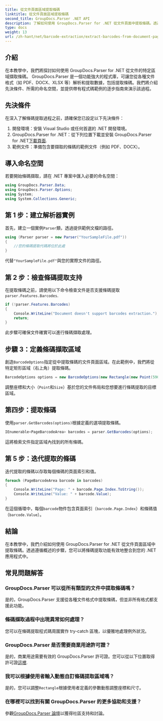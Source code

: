 ```yaml
---
title: 從文件頁面區域提取條碼
linktitle: 從文件頁面區域提取條碼
second_title: GroupDocs.Parser .NET API
description: 了解如何使用 GroupDocs.Parser for .NET 從文件頁面中提取條碼。透過此逐步教學增強您的文件處理能力。
type: docs
weight: 13
url: /zh-hant/net/barcode-extraction/extract-barcodes-from-document-page-area/
---
```

## 介紹
在本教學中，我們將探討如何使用 GroupDocs.Parser for .NET 從文件的特定區域擷取條碼。 GroupDocs.Parser 是一個功能強大的程式庫，可讓您從各種文件格式（如 PDF、DOCX、XLSX 等）解析和提取數據，包括提取條碼。我們將介紹先決條件、所需的命名空間，並提供帶有程式碼範例的逐步指南來演示該過程。
## 先決條件
在深入了解條碼提取過程之前，請確保您已設定以下先決條件：
1. 開發環境：安裝 Visual Studio 或任何首選的 .NET 開發環境。
2.  GroupDocs.Parser for .NET：從下列位置下載並安裝 GroupDocs.Parser for .NET[下載頁面](https://releases.groupdocs.com/parser/net/).
3. 範例文件：準備包含要擷取的條碼的範例文件（例如 PDF、DOCX）。

## 導入命名空間
若要開始條碼擷取，請在 .NET 專案中匯入必要的命名空間：
```csharp
using GroupDocs.Parser.Data;
using GroupDocs.Parser.Options;
using System;
using System.Collections.Generic;
```
## 第 1 步：建立解析器實例
首先，建立一個實例`Parser`類，透過提供範例文檔的路徑。
```csharp
using (Parser parser = new Parser("YourSampleFile.pdf"))
{
    //您的條碼提取代碼將位於此處
}
```
代替`"YourSampleFile.pdf"`與您的實際文件的路徑。
## 第 2 步：檢查條碼提取支持
在提取條碼之前，請使用以下命令檢查文件是否支援條碼提取`parser.Features.Barcodes`.
```csharp
if (!parser.Features.Barcodes)
{
    Console.WriteLine("Document doesn't support barcodes extraction.");
    return;
}
```
此步驟可確保文件確實可以進行條碼擷取處理。
## 步驟 3：定義條碼擷取區域
創造`BarcodeOptions`指定從中提取條碼的文件頁面區域。在此範例中，我們將從特定矩形區域（右上角）提取條碼。
```csharp
BarcodeOptions options = new BarcodeOptions(new Rectangle(new Point(590, 80), new Size(150, 150)));
```
調整座標和大小（`Point`和`Size`）基於您的文件佈局和您想要進行條碼提取的目標區域。
## 第四步：提取條碼
使用`parser.GetBarcodes(options)`根據定義的選項提取條碼。
```csharp
IEnumerable<PageBarcodeArea> barcodes = parser.GetBarcodes(options);
```
這將檢索文件指定區域內找到的所有條碼。
## 第 5 步：迭代提取的條碼
迭代提取的條碼以存取每個條碼的頁面索引和值。
```csharp
foreach (PageBarcodeArea barcode in barcodes)
{
    Console.WriteLine("Page: " + barcode.Page.Index.ToString());
    Console.WriteLine("Value: " + barcode.Value);
}
```
在這個循環中，每個`barcode`物件包含頁面索引（`barcode.Page.Index`）和條碼值（`barcode.Value`）。

## 結論
在本教學中，我們介紹如何使用 GroupDocs.Parser for .NET 從文件頁面區域中提取條碼。透過遵循概述的步驟，您可以將條碼提取功能有效地整合到您的 .NET 應用程式中。

## 常見問題解答
### GroupDocs.Parser 可以從所有類型的文件中提取條碼嗎？
是的，GroupDocs.Parser 支援從各種文件格式中提取條碼，但並非所有格式都支援此功能。
### 條碼擷取過程中出現異常如何處理？
您可以在條碼提取程式碼周圍實作 try-catch 區塊，以優雅地處理例外狀況。
### GroupDocs.Parser 是否需要商業用途許可證？
是的，商業用途需要有效的 GroupDocs.Parser 許可證。您可以從以下位置取得許可證[這裡](https://purchase.groupdocs.com/buy).
### 我可以根據使用者輸入動態自訂條碼提取區域嗎？
是的，您可以調整`Rectangle`根據使用者定義的參數動態調整座標和尺寸。
### 在哪裡可以找到有關 GroupDocs.Parser 的更多協助和支援？
參觀[GroupDocs.Parser 論壇](https://forum.groupdocs.com/c/parser/17)以獲得社區支持和討論。